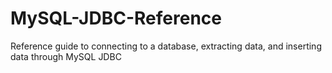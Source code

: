 # MySQL-JDBC-Reference
Reference guide to connecting to a database, extracting data, and inserting data through MySQL JDBC

